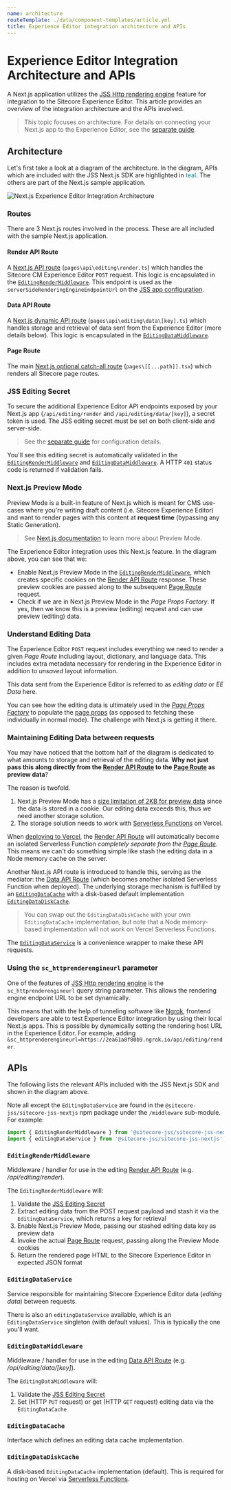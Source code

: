 ```yaml
---
name: architecture
routeTemplate: ./data/component-templates/article.yml
title: Experience Editor integration architecture and APIs
---
```

# Experience Editor Integration Architecture and APIs

A Next.js application utilizes the [JSS Http rendering engine](/docs/fundamentals/services/view-engine#http-rendering-engine) feature for integration to the Sitecore Experience Editor. This article provides an overview of the integration architecture and the APIs involved.

> This topic focuses on architecture. For details on connecting your Next.js app to the Experience Editor, see the [separate guide](/docs/nextjs/experience-editor/walkthrough).

## Architecture

Let's first take a look at a diagram of the architecture. In the diagram, APIs which are included with the JSS Next.js SDK are highlighted in <span style="color:#008998">teal</span>. The others are part of the Next.js sample application.

<img src="/assets/img/nextjs-ee-architecture.svg" alt="Next.js Experience Editor Integration Architecture" />

### Routes

There are 3 Next.js routes involved in the process. These are all included with the sample Next.js application.

#### Render API Route

A [Next.js API route](https://nextjs.org/docs/api-routes/introduction) (`pages\api\editing\render.ts`) which handles the Sitecore CM Experience Editor `POST` request. This logic is encapsulated in the [`EditingRenderMiddleware`](#editingrendermiddleware). This endpoint is used as the `serverSideRenderingEngineEndpointUrl` on the [JSS app configuration](/docs/nextjs/experience-editor/walkthrough#jss-app-configuration).

#### Data API Route

A [Next.js dynamic API route](https://nextjs.org/docs/api-routes/dynamic-api-routes) (`pages\api\editing\data\[key].ts`) which handles storage and retrieval of data sent from the Experience Editor (more details below). This logic is encapsulated in the [`EditingDataMiddleware`](#editingdatamiddleware).

#### Page Route

The main [Next.js optional catch-all route](/docs/nextjs/page-routing/jss-routes) (`pages\[[...path]].tsx`) which renders all Sitecore page routes.

### JSS Editing Secret

To secure the additional Experience Editor API endpoints exposed by your Next.js app (`/api/editing/render` and `/api/editing/data/[key]`), a secret token is used. The JSS editing secret must be set on both client-side and server-side.

> See the [separate guide](/docs/nextjs/experience-editor/walkthrough) for configuration details.

You'll see this editing secret is automatically validated in the [`EditingRenderMiddleware`](#editingrendermiddleware) and [`EditingDataMiddleware`](#editingdatamiddleware). A HTTP `401` status code is returned if validation fails.

### Next.js Preview Mode

Preview Mode is a built-in feature of Next.js which is meant for CMS use-cases where you're writing draft content (i.e. Sitecore Experience Editor) and want to render pages with this content at **request time** (bypassing any Static Generation).

> See [Next.js documentation](https://nextjs.org/docs/advanced-features/preview-mode) to learn more about Preview Mode.

The Experience Editor integration uses this Next.js feature. In the diagram above, you can see that we: 
* Enable Next.js Preview Mode in the [`EditingRenderMiddleware`](#editingrendermiddleware), which creates specific cookies on the [Render API Route](#render-api-route) response. These preview cookies are passed along to the subsequent [Page Route](#page-route) request.
* Check if we are in Next.js Preview Mode in the *Page Props Factory*. If yes, then we know this is a preview (editing) request and can use preview (editing) data.

### Understand Editing Data

The Experience Editor `POST` request includes everything we need to render a given *Page Route* including layout, dictionary, and language data. This includes extra metadata necessary for rendering in the Experience Editor in addition to *unsaved* layout information.

This data sent from the Experience Editor is referred to as *editing data* or *EE Data* here.

You can see how the editing data is ultimately used in the *[Page Props Factory](https://github.com/Sitecore/jss/blob/master/samples/nextjs/src/lib/page-props-factory.ts)* to populate the [page props](/docs/nextjs/data-fetching/data-services#page-props) (as opposed to fetching these individually in normal mode). The challenge with Next.js is getting it there.

### Maintaining Editing Data between requests

You may have noticed that the bottom half of the diagram is dedicated to what amounts to storage and retrieval of the editing data. **Why not just pass this along directly from the [Render API Route](#render-api-route) to the [Page Route](#page-route) as preview data**?

The reason is twofold.
1. Next.js Preview Mode has a [size limitation of 2KB for preview data](https://nextjs.org/docs/advanced-features/preview-mode#previewdata-size-limits) since the data is stored in a cookie. Our editing data exceeds this, thus we need another storage solution.
2. The storage solution needs to work with [Serverless Functions](https://vercel.com/docs/serverless-functions/introduction) on Vercel.

When [deploying to Vercel](/docs/nextjs/deploying-to-production/vercel), the [Render API Route](#render-api-route) will automatically become an isolated Serverless Function *completely separate from the [Page Route](#page-route)*. This means we can't do something simple like stash the editing data in a Node memory cache on the server.

Another Next.js API route is introduced to handle this, serving as the mediator: the [Data API Route](#data-api-route) (which becomes another isolated Serverless Function when deployed). The underlying storage mechanism is fulfilled by an [`EditingDataCache`](#editingdatacache) with a disk-based default implementation [`EditingDataDiskCache`](#editingdatadiskcache).

> You can swap out the `EditingDataDiskCache` with your own `EditingDataCache` implementation, but note that a Node memory-based implementation will not work on Vercel Serverless Functions.

The [`EditingDataService`](#editingdataservice) is a convenience wrapper to make these API requests.

### Using the `sc_httprenderengineurl` parameter

One of the features of [JSS Http rendering engine](/docs/fundamentals/services/view-engine#http-rendering-engine) is the `sc_httprenderengineurl` query string parameter. This allows the rendering engine endpoint URL to be set dynamically.

This means that with the help of tunneling software like [Ngrok](https://ngrok.com/), frontend developers are able to test Experience Editor integration by using their local Next.js apps. This is possible by dynamically setting the rendering host URL in the Experience Editor. For example, adding `&sc_httprenderengineurl=https://2ea61a8f80b9.ngrok.io/api/editing/render`.

## APIs

The following lists the relevant APIs included with the JSS Next.js SDK and shown in the diagram above. 

Note all except the `EditingDataService` are found in the `@sitecore-jss/sitecore-jss-nextjs` npm package under the `/middleware` sub-module. For example:

```javascript
import { EditingRenderMiddleware } from '@sitecore-jss/sitecore-jss-nextjs/middleware';
import { editingDataService } from '@sitecore-jss/sitecore-jss-nextjs';
```

### `EditingRenderMiddleware`

Middleware / handler for use in the editing [Render API Route](#render-api-route) (e.g. */api/editing/render*).

The `EditingRenderMiddleware` will:
1. Validate the [JSS Editing Secret](#jss-editing-secret)
2. Extract editing data from the POST request payload and stash it via the `EditingDataService`, which returns a key for retrieval
3. Enable Next.js Preview Mode, passing our stashed editing data key as preview data
4. Invoke the actual [Page Route](#page-route) request, passing along the Preview Mode cookies
5. Return the rendered page HTML to the Sitecore Experience Editor in expected JSON format

### `EditingDataService`
Service responsible for maintaining Sitecore Experience Editor data (*editing data*) between requests.

There is also an `editingDataService` available, which is an `EditingDataService` singleton (with default values). This is typically the one you'll want.

### `EditingDataMiddleware`
Middleware / handler for use in the editing [Data API Route](#data-api-route) (e.g. */api/editing/data/[key]*).

The `EditingDataMiddleware` will:
1. Validate the [JSS Editing Secret](#jss-editing-secret)
2. Set (HTTP `PUT` request) or get (HTTP `GET` request) editing data via the `EditingDataCache`

### `EditingDataCache`
Interface which defines an editing data cache implementation.

### `EditingDataDiskCache`
A disk-based `EditingDataCache` implementation (default). This is required for hosting on Vercel via [Serverless Functions](https://vercel.com/docs/serverless-functions/introduction).